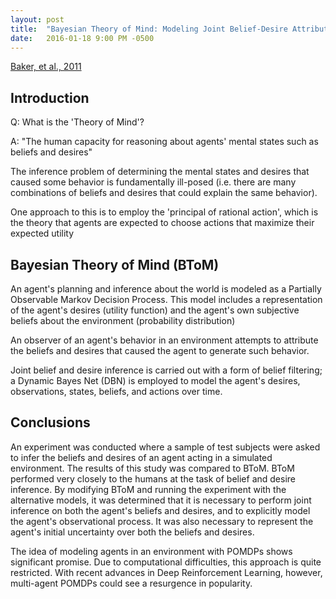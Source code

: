 ```yaml
---
layout: post
title:  "Bayesian Theory of Mind: Modeling Joint Belief-Desire Attribution [Notes]"
date:   2016-01-18 9:00 PM -0500
---
```

[Baker, et al., 2011](http://mindmodeling.org/cogsci2011/papers/0583/paper0583.pdf)

## Introduction ##

Q: What is the 'Theory of Mind'? 

A: "The human capacity for reasoning about agents' mental states such as beliefs and desires" 

The inference problem of determining the mental states and desires that caused some behavior is fundamentally ill-posed (i.e. there are many combinations of beliefs and desires that could explain the same behavior).

One approach to this is to employ the 'principal of rational action', which is the theory that agents are expected to choose actions that maximize their expected utility 

## Bayesian Theory of Mind (BToM) ##
An agent's planning and inference about the world is modeled as a Partially Observable Markov Decision Process. This model includes a representation of the agent's desires (utility function) and the agent's own subjective beliefs about the environment (probability distribution)

An observer of an agent's behavior in an environment attempts to attribute the beliefs and desires that caused the agent to generate such behavior. 

Joint belief and desire inference is carried out with a form of belief filtering; a Dynamic Bayes Net (DBN) is employed to model the agent's desires, observations, states, beliefs, and actions over time. 

## Conclusions ##
An experiment was conducted where a sample of test subjects were asked to infer the beliefs and desires of an agent acting in a simulated environment. The results of this study was compared to BToM. BToM performed very closely to the humans at the task of belief and desire inference. By modifying BToM and running the experiment with the alternative models, it was determined that it is necessary to perform joint inference on both the agent's beliefs and desires, and to explicitly model the agent's observational process. It was also necessary to represent the agent's initial uncertainty over both the beliefs and desires.

The idea of modeling agents in an environment with POMDPs shows significant promise. Due to computational difficulties, this approach is quite restricted. With recent advances in Deep Reinforcement Learning, however, multi-agent POMDPs could see a resurgence in popularity.